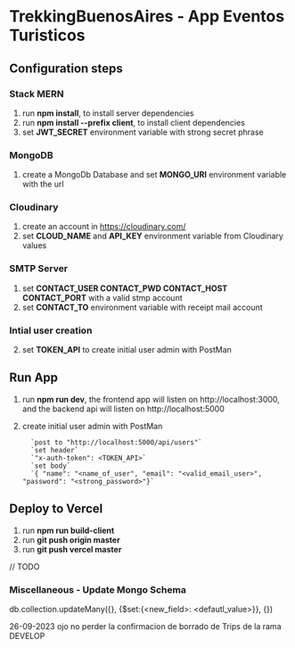 # TrekkingBuenosAires - App Eventos Turisticos

## Configuration steps

### Stack MERN

1. run **npm install**, to install server dependencies
2. run **npm install --prefix client**, to install client dependencies
3. set **JWT_SECRET** environment variable with strong secret phrase


### MongoDB

1. create a MongoDb Database and set **MONGO_URI** environment variable with the url

### Cloudinary

1. create an account in https://cloudinary.com/
2. set **CLOUD_NAME** and **API_KEY** environment variable from Cloudinary values

### SMTP Server

1. set **CONTACT_USER
CONTACT_PWD
CONTACT_HOST
CONTACT_PORT** with a valid stmp account
2. set **CONTACT_TO** environment variable with receipt mail account

### Intial user creation

2. set **TOKEN_API** to create initial user admin with PostMan


## Run App

1. run **npm run dev**, the frontend app will listen on http://localhost:3000, and the backend api will listen on http://localhost:5000
2. create initial user admin with PostMan

         `post to "http://localhost:5000/api/users"`
         `set header`
         `"x-auth-token": <TOKEN_API>`
         `set body`
         `{ "name": "<name_of_user", "email": "<valid_email_user>", "password": "<strong_password>"}`


## Deploy to Vercel

1. run **npm run build-client**
2. run **git push origin master**
2. run **git push vercel master**

// TODO



### Miscellaneous - Update Mongo Schema

db.collection.updateMany({<filter>}, {$set:{<new_field>: <defautl_value>}}, {})


26-09-2023
ojo no perder la confirmacion de borrado de Trips de la rama DEVELOP